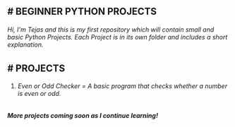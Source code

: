 ## \# BEGINNER PYTHON PROJECTS





###### Hi, I'm Tejas and this is my first repository which will contain small and basic Python Projects. Each Project is in its own folder and includes a short explanation.







## \# PROJECTS





1. ###### Even or Odd Checker = A basic program that checks whether a number is even or odd. 





***More projects coming soon as I continue learning!***
